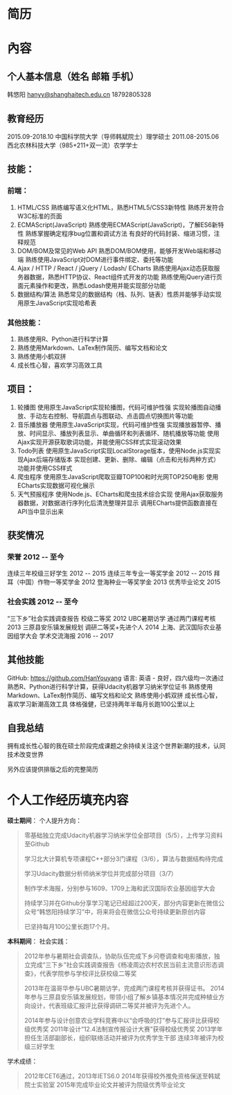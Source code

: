 # 简历
# 內容
## 个人基本信息（姓名 邮箱 手机）
韩悠阳 hanyy@shanghaitech.edu.cn 18792805328
## 教育经历
2015.09-2018.10 中国科学院大学（导师韩斌院士）理学硕士
2011.08-2015.06 西北农林科技大学（985+211+双一流）农学学士


## 技能：
### 前端：
1. HTML/CSS
熟练编写语义化HTML，熟悉HTML5/CSS3新特性
熟练开发符合W3C标准的页面
2. ECMAScript(JavaScript)
熟练使用ECMAScript(JavaScript)，了解ES6新特性
熟练掌握确定程序bug位置和调试方法
有良好的代码封装、缩进习惯，注释规范
3. DOM/BOM及常见的Web API
熟悉DOM/BOM使用，能够开发Web端和移动端
熟练使用JavaScript对DOM进行事件绑定、委托等功能
4. Ajax / HTTP / React / jQuery / Lodash/ ECharts
熟练使用Ajax动态获取服务器数据，熟悉HTTP协议、React组件式开发的功能
熟练使用jQuery进行页面元素操作和更改，熟悉Lodash使用并能实现部分功能
5. 数据结构/算法
熟悉常见的数据结构（栈、队列、链表）性质并能够手动实现
用原生JavaScript实现哈希表

### 其他技能：
1. 熟练使用R、Python进行科学计算
2. 熟练使用Markdown、LaTex制作简历、编写文档和论文
3. 熟练使用小鹤双拼
4. 成长性心智，喜欢学习高效工具


## 项目：
1. 轮播图
使用原生JavaScript实现轮播图，代码可维护性强
实现轮播图自动播放、手动左右控制、导航圆点与图联动、点击圆点切换图片等功能
2. 音乐播放器
使用原生JavaScript实现，代码可维护性强
实现播放器暂停、播放、时间显示、播放列表显示、单曲循环和列表循环、随机播放等功能
使用Ajax实现开源获取歌词功能，并能使用CSS样式实现滚动效果
3. Todo列表
使用原生JavaScript实现LocalStorage版本，使用Node.js实现实现Ajax后端存储版本
实现创建、更新、删除、编辑（点击和光标两种方式）功能并使用CSS样式
4. 爬虫程序
使用原生JavaScript爬取豆瓣TOP100和时光网TOP250电影
使用ECharts实现数据可视化展示
5. 天气预报程序
使用Node.js、ECharts和爬虫技术综合实现
使用Ajax获取服务器数据，对数据进行序列化后清洗整理并显示
调用ECharts提供函数直接在API当中显示出来


## 获奖情况
### 荣誉 2012 -- 至今
连续三年校级三好学生 2012 -- 2015
连续三年专业一等奖学金 2012 -- 2015
拜耳（中国）作物一等奖学金 2012
登海种业一等奖学金 2013
优秀毕业论文 2015

### 社会实践 2012 -- 至今
“三下乡”社会实践调查报告 校级二等奖 2012
UBC暑期访学 通过两门课程考核 2013
三原县安乐镇发展规划 调研二等奖+先进个人 2014
上海、武汉国际农业基因组学大会 学术交流海报 2016 -- 2017

## 其他技能
GitHub: https://github.com/HanYouyang
语言: 英语 - 良好，四六级均一次通过
熟悉R、Python进行科学计算，获得Udacity机器学习纳米学位证书
熟练使用Markdown、LaTex制作简历、编写文档和论文
熟练使用小鹤双拼
成长性心智，喜欢学习新潮高效工具
体格强健，已坚持两年半每月长跑100公里以上



## 自我总结
拥有成长性心智的我在硕士阶段完成课题之余持续关注这个世界新潮的技术，认同技术改变世界




另外应该提供排版之后的完整简历

# 个人工作经历填充内容

**硕士期间**：
个人提升方向：
>零基础独立完成Udacity机器学习纳米学位全部项目（5/5），上传学习资料至Github
>
>学习北大计算机专项课程C++部分3门课程（3/6），算法与数据结构待完成
>
>学习Udacity数据分析师纳米学位并完成部分项目（3/7）
>
>制作学术海报，分别参与1609、1709上海和武汉国际农业基因组学大会
>
>持续学习并在Github分享学习笔记已经超过200天，部分内容更新在微信公众号“韩悠阳持续学习”中，将来将会在微信公众号持续更新原创内容
>
>
>
>
>已坚持每月100公里长跑17个月。



**本科期间**：
社会实践：
>2012年参与暑期社会调查队，协助队伍完成下乡问卷调查和电影播放，独立完成“三下乡”社会实践调查报告《杨凌周边农村农民当前主流意识形态调查》，代表学院参与学校评比获校级二等奖
>
>2013年在温哥华参与UBC暑期访学，完成两门课程考核并获得证书。
>2014年参与三原县安乐镇发展规划，带领小组了解乡镇基本情况并完成种植业方向设计，代表班级汇报评比获得调研二等奖并被评为先进个人。
>
>
>2014年参与设计创意农业学科竞赛中以“会呼吸的灯”参与汇报评比获得校级优秀奖
>2011年设计“12.4法制宣传报设计大赛”获得校级优秀奖
>2013学年担任生活部副部长，组织联络活动并被评为优秀学生干部
>连续3年被评为校级三好学生
>

学术成绩：
>2012年CET6通过，2013年IETS6.0
>2014年获得校外推免资格保送至韩斌院士实验室
>2015年完成毕业论文并被评为院级优秀毕业论文
>










